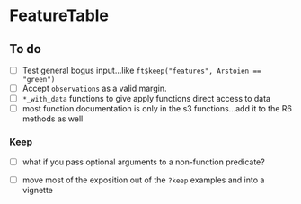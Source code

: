 # FeatureTable

## To do

- [ ] Test general bogus input...like `ft$keep("features", Arstoien == "green")`
- [ ] Accept `observations` as a valid margin.
- [ ] `*_with_data` functions to give apply functions direct access to data
- [ ] most function documentation is only in the s3 functions...add it to the R6
  methods as well

### Keep

- [ ] what if you pass optional arguments to a non-function predicate?
- [ ] move most of the exposition out of the `?keep` examples and into a
  vignette
  